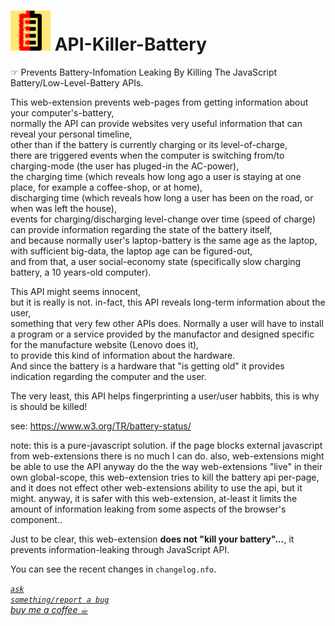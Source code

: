 <h1><img alt="" src="resources/icon.png" height="64" width="64"/> API-Killer-Battery</h1>

☞︎ Prevents Battery-Infomation Leaking By Killing The JavaScript Battery/Low-Level-Battery APIs.


This web-extension prevents web-pages from getting information about your computer's-battery,  
normally the API can provide websites very useful information that can reveal your personal timeline,  
other than if the battery is currently charging or its level-of-charge,  
there are triggered events when the computer is switching from/to charging-mode (the user has pluged-in the AC-power),  
the charging time (which reveals how long ago a user is staying at one place, for example a coffee-shop, or at home),  
discharging time (which reveals how long a user has been on the road, or when was left the house),  
events for charging/discharging level-change over time (speed of charge) can provide information regarding the state of the battery itself,  
and because normally user's laptop-battery is the same age as the laptop, with sufficient big-data, the laptop age can be figured-out,  
and from that, a user social-economy state (specifically slow charging battery, a 10 years-old computer).  

This API might seems innocent,  
but it is really is not. in-fact, this API reveals long-term information about the user,  
something that very few other APIs does. Normally a user will have to install a program or a service provided by the manufactor and designed specific for the manufacture website (Lenovo does it),  
to provide this kind of information about the hardware.  
And since the battery is a hardware that "is getting old" it provides indication regarding the computer and the user.  

The very least, this API helps fingerprinting a user/user habbits, this is why is should be killed!  

see: https://www.w3.org/TR/battery-status/  

note: this is a pure-javascript solution. if the page blocks external javascript from web-extensions there is no much I can do. also, web-extensions might be able to use the API anyway do the the way web-extensions "live" in their own global-scope, this web-extension tries to kill the battery api per-page, and it does not effect other web-extensions ability to use the api, but it might. anyway, it is safer with this web-extension, at-least it limits the amount of information leaking from some aspects of the browser's component..  

Just to be clear, this web-extension <strong>does not "kill your battery"...</strong>, it prevents information-leaking through JavaScript API.  


You can see the recent changes in <code>changelog.nfo</code>.


<a href="https://github.com/eladkarako/chrome_extensions/issues/new?title=API-Killer-Battery%20-%20"><em><code>ask something/report a bug</code></em></a>  
<a href="https://paypal.me/e1adkarak0/5"><em>buy me a coffee ☕︎</em></a>  
